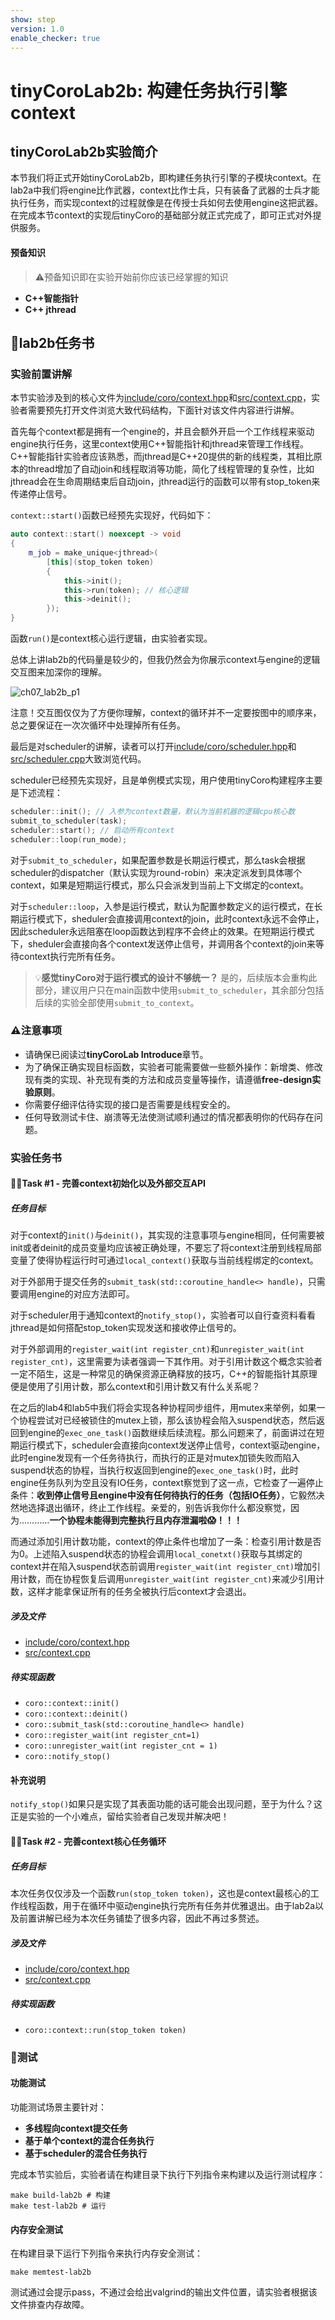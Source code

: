 ```yaml
---
show: step
version: 1.0
enable_checker: true
---
```

# tinyCoroLab2b: 构建任务执行引擎context

## tinyCoroLab2b实验简介

本节我们将正式开始tinyCoroLab2b，即构建任务执行引擎的子模块context。在lab2a中我们将engine比作武器，context比作士兵，只有装备了武器的士兵才能执行任务，而实现context的过程就像是在传授士兵如何去使用engine这把武器。在完成本节context的实现后tinyCoro的基础部分就正式完成了，即可正式对外提供服务。

#### 预备知识

> ⚠️预备知识即在实验开始前你应该已经掌握的知识

- **C++智能指针**
- **C++ jthread**

## 📖lab2b任务书

### 实验前置讲解

本节实验涉及到的核心文件为[include/coro/context.hpp](https://github.com/sakurs2/tinyCoroLab/blob/v1.0/include/coro/context.hpp)和[src/context.cpp](https://github.com/sakurs2/tinyCoroLab/blob/v1.0/src/context.cpp)，实验者需要预先打开文件浏览大致代码结构，下面针对该文件内容进行讲解。

首先每个context都是拥有一个engine的，并且会额外开启一个工作线程来驱动engine执行任务，这里context使用C++智能指针和jthread来管理工作线程。C++智能指针实验者应该熟悉，而jthread是C++20提供的新的线程类，其相比原本的thread增加了自动join和线程取消等功能，简化了线程管理的复杂性，比如jthread会在生命周期结束后自动join，jthread运行的函数可以带有stop_token来传递停止信号。

`context::start()`函数已经预先实现好，代码如下：

```cpp
auto context::start() noexcept -> void
{
    m_job = make_unique<jthread>(
        [this](stop_token token)
        {
            this->init();
            this->run(token); // 核心逻辑
            this->deinit();
        });
}
```

函数`run()`是context核心运行逻辑，由实验者实现。

总体上讲lab2b的代码量是较少的，但我仍然会为你展示context与engine的逻辑交互图来加深你的理解。

![ch07_lab2b_p1](./sources/ch07_lab2b_p1.png)

注意！交互图仅仅为了方便你理解，context的循环并不一定要按图中的顺序来，总之要保证在一次次循环中处理掉所有任务。

最后是对scheduler的讲解，读者可以打开[include/coro/scheduler.hpp](https://github.com/sakurs2/tinyCoroLab/blob/v1.0/include/coro/scheduler.hpp)和[src/scheduler.cpp](https://github.com/sakurs2/tinyCoroLab/blob/v1.0/src/scheduler.cpp)大致浏览代码。

scheduler已经预先实现好，且是单例模式实现，用户使用tinyCoro构建程序主要是下述流程：

```cpp
scheduler::init(); // 入参为context数量，默认为当前机器的逻辑cpu核心数
submit_to_scheduler(task); 
scheduler::start(); // 启动所有context
scheduler::loop(run_mode); 
```

对于`submit_to_scheduler`，如果配置参数是长期运行模式，那么task会根据scheduler的dispatcher（默认实现为round-robin）来决定派发到具体哪个context，如果是短期运行模式，那么只会派发到当前上下文绑定的context。

对于`scheduler::loop`，入参是运行模式，默认为配置参数定义的运行模式，在长期运行模式下，sheduler会直接调用context的join，此时context永远不会停止，因此scheduler永远阻塞在loop函数达到程序不会终止的效果。在短期运行模式下，sheduler会直接向各个context发送停止信号，并调用各个context的join来等待context执行完所有任务。

> 💡**感觉tinyCoro对于运行模式的设计不够统一？**
> 是的，后续版本会重构此部分，建议用户只在main函数中使用`submit_to_scheduler`，其余部分包括后续的实验全部使用`submit_to_context`。

### ⚠️注意事项

- 请确保已阅读过**tinyCoroLab Introduce**章节。
- 为了确保正确实现目标函数，实验者可能需要做一些额外操作：新增类、修改现有类的实现、补充现有类的方法和成员变量等操作，请遵循**free-design实验原则**。
- 你需要仔细评估待实现的接口是否需要是线程安全的。
- 任何导致测试卡住、崩溃等无法使测试顺利通过的情况都表明你的代码存在问题。

### 实验任务书

#### 🧑‍💻Task #1 - 完善context初始化以及外部交互API

##### 任务目标

对于context的`init()`与`deinit()`，其实现的注意事项与engine相同，任何需要被init或者deinit的成员变量均应该被正确处理，不要忘了将context注册到线程局部变量了使得协程运行时可通过`local_context()`获取与当前线程绑定的context。

对于外部用于提交任务的`submit_task(std::coroutine_handle<> handle)`，只需要调用engine的对应方法即可。

对于scheduler用于通知context的`notify_stop()`，实验者可以自行查资料看看jthread是如何搭配stop_token实现发送和接收停止信号的。

对于外部调用的`register_wait(int register_cnt)`和`unregister_wait(int register_cnt)`，这里需要为读者强调一下其作用。对于引用计数这个概念实验者一定不陌生，这是一种常见的确保资源正确释放的技巧，C++的智能指针其原理便是使用了引用计数，那么context和引用计数又有什么关系呢？

在之后的lab4和lab5中我们将会实现各种协程同步组件，用mutex来举例，如果一个协程尝试对已经被锁住的mutex上锁，那么该协程会陷入suspend状态，然后返回到engine的`exec_one_task()`函数继续后续流程。那么问题来了，前面讲过在短期运行模式下，scheduler会直接向context发送停止信号，context驱动engine，此时engine发现有一个任务待执行，而执行的正是对mutex加锁失败而陷入suspend状态的协程，当执行权返回到engine的`exec_one_task()`时，此时engine任务队列为空且没有IO任务，context察觉到了这一点，它检查了一遍停止条件：**收到停止信号且engine中没有任何待执行的任务（包括IO任务）**，它毅然决然地选择退出循环，终止工作线程。亲爱的，别告诉我你什么都没察觉，因为…………**一个协程未能得到完整执行且内存泄漏啦😱！！！**

而通过添加引用计数功能，context的停止条件也增加了一条：检查引用计数是否为0。上述陷入suspend状态的协程会调用`local_conetxt()`获取与其绑定的context并在陷入suspend状态前调用`register_wait(int register_cnt)`增加引用计数，而在协程恢复后调用`unregister_wait(int register_cnt)`来减少引用计数，这样才能拿保证所有的任务全被执行后context才会退出。

##### 涉及文件

- [include/coro/context.hpp](https://github.com/sakurs2/tinyCoroLab/blob/v1.0/include/coro/context.hpp)
- [src/context.cpp](https://github.com/sakurs2/tinyCoroLab/blob/v1.0/src/context.cpp)

##### 待实现函数

- `coro::context::init()`
- `coro::context::deinit()`
- `coro::submit_task(std::coroutine_handle<> handle)`
- `coro::register_wait(int register_cnt=1)`
- `coro::unregister_wait(int register_cnt = 1)`
- `coro::notify_stop()`

#### 补充说明

`notify_stop()`如果只是实现了其表面功能的话可能会出现问题，至于为什么？这正是实验的一个小难点，留给实验者自己发现并解决吧！

#### 🧑‍💻Task #2 - 完善context核心任务循环

##### 任务目标

本次任务仅仅涉及一个函数`run(stop_token token)`，这也是context最核心的工作线程函数，用于在循环中驱动engine执行完所有任务并优雅退出。由于lab2a以及前置讲解已经为本次任务铺垫了很多内容，因此不再过多赘述。

##### 涉及文件

- [include/coro/context.hpp](https://github.com/sakurs2/tinyCoroLab/blob/v1.0/include/coro/context.hpp)
- [src/context.cpp](https://github.com/sakurs2/tinyCoroLab/blob/v1.0/src/context.cpp)

##### 待实现函数

- `coro::context::run(stop_token token)`

### 🔖测试

#### 功能测试

功能测试场景主要针对：

- **多线程向context提交任务**
- **基于单个context的混合任务执行**
- **基于scheduler的混合任务执行**

完成本节实验后，实验者请在构建目录下执行下列指令来构建以及运行测试程序：

```shell
make build-lab2b # 构建
make test-lab2b # 运行
```

#### 内存安全测试

在构建目录下运行下列指令来执行内存安全测试：

```shell
make memtest-lab2b
```

测试通过会提示pass，不通过会给出valgrind的输出文件位置，请实验者根据该文件排查内存故障。
